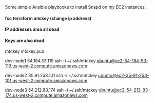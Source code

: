 Some simple Ansible playbooks to install Snapd on my EC2 instances.


#### fcc terraform mtckey (change ip address)
#### IP addresses area all dead
#### Keys are also dead

mtckey
mtckey.pub

dev-node1
54.184.53.119
ssh -i ~/.ssh/mtckey ubuntu@ec2-54-184-53-119.us-west-2.compute.amazonaws.com

dev-node2
35.91.253.101
ssh -i ~/.ssh/mtckey ubuntu@ec2-35-91-253-101.us-west-2.compute.amazonaws.com


dev-node3
54.212.83.174
ssh -i ~/.ssh/mtckey ubuntu@ec2-54-212-83-174.us-west-2.compute.amazonaws.com